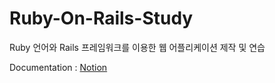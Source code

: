 # Ruby-On-Rails-Study
Ruby 언어와 Rails 프레임워크를 이용한 웹 어플리케이션 제작 및 연습

Documentation : [Notion](https://parallel-cornucopia-5d2.notion.site/Ruby-On-Rails-060d070e611747499cb7177aba7fb64c)
